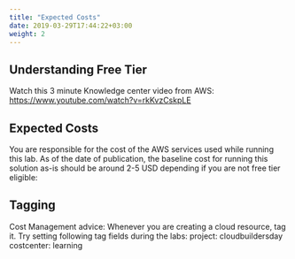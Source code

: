 ```yaml
---
title: "Expected Costs"
date: 2019-03-29T17:44:22+03:00
weight: 2
---
```


## Understanding Free Tier

Watch this 3 minute Knowledge center video from AWS: https://www.youtube.com/watch?v=rkKvzCskpLE

## Expected Costs
You are responsible for the cost of the AWS services used while running this lab. As of the date of publication, the baseline cost for running this solution as-is should be around 2-5 USD depending if you are not free tier eligible:

## Tagging
Cost Management advice: Whenever you are creating a cloud resource, tag it. Try setting following tag fields during the labs:
	project: cloudbuildersday
	costcenter: learning

